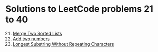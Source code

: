 # Solutions to LeetCode problems 21 to 40

21. [Merge Two Sorted Lists](./21.MergeTwoSortedLists.md)
22. [Add two numbers](./2.AddTwoNumbers.md)
23. [Longest Substring Without Repeating Characters](./3.LongestSubstringNoRepeatingChars.md)